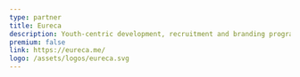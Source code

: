 ```yaml
---
type: partner
title: Eureca
description: Youth-centric development, recruitment and branding programmes. Founded by ex-juniors who believe in our movement.
premium: false
link: https://eureca.me/
logo: /assets/logos/eureca.svg
---
```

